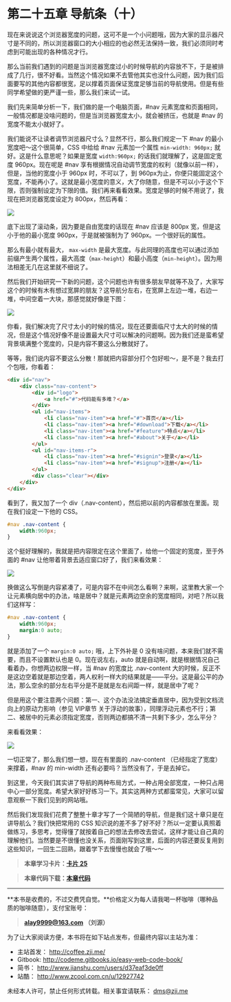 第二十五章 导航条（十）
===

现在来说说这个浏览器宽度的问题，这可不是一个小问题哦，因为大家的显示器尺寸是不同的，所以浏览器窗口的大小相应的也必然无法保持一致，我们必须同时考虑到可能出现的各种情况才行。

那么当前我们遇到的问题是当浏览器宽度过小的时候导航的内容放不下，于是被排成了几行，很不好看。当然这个情况如果不去管他其实也没什么问题，因为我们后面要写的其他内容都很宽，足以撑着页面保证宽度足够当前的导航使用。但是有些同学希望做的更严谨一些，那么我们来试一试。

我们先来简单分析一下，我们做的是一个电脑页面，#nav 元素宽度和页面相同，一般情况都是没啥问题的，但是当浏览器宽度太小，就会被挤压，也就是 #nav 的宽度不能太小就好了。

我们能说不让读者调节浏览器尺寸么？显然不行，那么我们规定一下 #nav 的最小宽度吧～这个很简单，CSS 中给给 #nav 元素加一个属性 `min-width: 960px;` 就好。这是什么意思呢？如果是宽度 `width:960px;` 的话我们就理解了，这是固定宽度 960px。现在呢是 #nav 享有根据情况自动调节宽度的权利（就像以前一样），但是，当他的宽度小于 960px 时，不可以了，到 960px为止，你便只能固定这个宽度，不能再小了。这就是最小宽度的意义，大了你随意，但是不可以小于这个下限，否则强制设定为下限的值。我们再来看看效果。宽度足够的时候不用说了，我现在把浏览器宽度设定为 800px，然后再看：

![](http://coffee.zji.me/imgs/25-1.png)

底下出现了滚动条，因为要是自由宽度的话现在 #nav 应该是 800px 宽，但是这小于他的最小宽度 960px，于是就被强制为了 960px。一个很好玩的属性。

那么有最小就有最大， `max-width` 是最大宽度。与此同理的高度也可以通过添加前缀产生两个属性，最大高度（`max-height`）和最小高度（`min-height`）。因为用法相差无几在这里就不细说了。

然后我们开始研究一下新的问题，这个问题也许有很多朋友早就等不及了，大家写这个的时候有木有想过宽屏的朋友？这导航分左右，在宽屏上左边一堆，右边一堆，中间空着一大块，那感觉就好像是下图：

![](http://coffee.zji.me/imgs/25-2.png)

你看，我们解决完了尺寸太小的时候的情况，现在还要面临尺寸太大的时候的情况，但是这个情况好像不是设置最大尺寸可以解决的问题啊。因为我们还是蛮希望背景填满整个宽度的，只是内容不要这么分散就好了。

等等，我们说内容不要这么分散！那就把内容部分打个包好啦～，是不是？我去打个包哦，你看着：

```html
<div id="nav">
	<div class="nav-content">
		<div id="logo">
			<a href="#">代码能有多难？</a>
		</div>
		<ul id="nav-items">
			<li class="nav-item"><a href="#">首页</a></li>
			<li class="nav-item"><a href="#download">下载</a></li>
			<li class="nav-item"><a href="#feature">特点</a></li>
			<li class="nav-item"><a href="#about">关于</a></li>
		</ul>
		<ul id="nav-items-r">
			<li class="nav-item"><a href="#signin">登录</a></li>
			<li class="nav-item"><a href="#signup">注册</a></li>
		</ul>
		<div class="clear"></div>
	</div>
</div>
```

看到了，我又加了一个 div（.nav-content），然后把以前的内容都放在里面。现在我们设定一下他的 CSS。

```css
#nav .nav-content {
	width:960px;
}
```

这个挺好理解的，我就是把内容限定在这个里面了，给他一个固定的宽度，至于外面的 #nav 让他带着背景去适应窗口好了，我们来看效果：

![](http://coffee.zji.me/imgs/25-3.png)

换做这么写倒是内容紧凑了，可是内容不在中间怎么看啊？来啊，这里教大家一个让元素横向居中的办法，啥是居中？就是元素两边空余的宽度相同，对吧？所以我们这样写：

```css
#nav .nav-content {
	width:960px;
	margin:0 auto;
}
```

就是添加了一个 `margin:0 auto;` 哦，上下外补是 0 没有啥问题，本来我们就不需要，而且不设置默认也是 0。现在说左右，auto 就是自动啊，就是根据情况自己看着办，你想两边权限一样，当 #nav 的宽度比 .nav-content 大的时候，反正不是这边空着就是那边空着，两人权利一样大的结果就是——平分。这是最公平的办法，那么空余的部分左右平分是不是就是左右间距一样，就是居中了呢？

但是用这个要注意两个问题：第一、这个办法没法搞定垂直居中，因为受到文档流向上的原动力影响（参见 VIP章节 关于浮动的故事），同理浮动元素也不行；第二、被居中的元素必须指定宽度，否则两边都搞不清一共剩下多少，怎么平分？

来看看效果：

![](http://coffee.zji.me/imgs/25-4.png)

一切正常了，那么我们想一想，现在有里面的 .nav-content （已经指定了宽度）来撑着，#nav 的 min-width 还有必要吗？当然没有了，于是去掉它。

到这里，今天我们其实讲了导航的两种布局方式，一种占用全部宽度，一种只占用中心一部分宽度。希望大家好好练习一下。其实这两种方式都蛮常见，大家可以留意观察一下我们见到的网站哦。

然后我们发现我们花费了整整十章才写了一个简陋的导航，但是我们这十章只是在讲导航么？我们快把常用的 CSS 知识说的差不多了好不好？所以一定要认真照着做练习，多思考，觉得懂了就按着自己的想法去修改去尝试，这样才能让自己真的理解他们。当然要是不很懂也没关系，页面刚写到这里，后面的内容还要反复用到这些知识，一回生二回熟，跟着学下去慢慢也就会了哦～～

> **本章学习卡片：[卡片 25](http://coffee.zji.me/card.html?name=chapter25)**

> **本章代码下载：[本章代码](http://coffee.zji.me/show-code/25.zip)**

---

**本书是收费的，不过交费凭自觉。**价格定义为每人请我喝一杯咖啡（哪种品质的咖啡随意），支付宝账号：

> **alay9999@163.com  （刘源）**

为了让大家阅读方便，本书将在如下站点发布，但最终内容以主站为准：

* 主站首发： http://coffee.zji.me/
* Gitbook: http://codeme.gitbooks.io/easy-web-code-book/
* 简书： http://www.jianshu.com/users/d37eaf3de0ff
* 站酷： http://www.zcool.com.cn/u/12927742

未经本人许可，禁止任何形式转载。相关事宜请联系： dms@zji.me